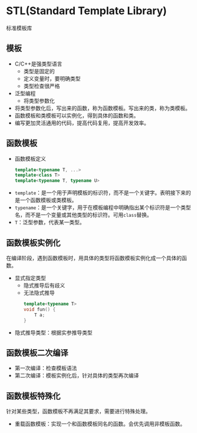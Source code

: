 # STL(Standard Template Library)
标准模板库

## 模板
* C/C++是强类型语言
  * 类型是固定的
  * 定义变量时，要明确类型
  * 类型检查很严格
* 泛型编程
  * 将类型参数化
* 将类型参数化后，写出来的函数，称为函数模板。写出来的类，称为类模板。
* 函数模板和类模板可以实例化，得到具体的函数和类。
* 编写更加灵活通用的代码，提高代码复用，提高开发效率。

## 函数模板
* 函数模板定义
  ```c++
  template<typename T, ...>
  template<class T>
  template<typename T, typename U>
  ```
* `template`：是一个用于声明模板的标识符，‌而不是一个关键字。‌表明接下来的是一个函数模板或类模板。
* `typename`：是一个关键字，‌用于在模板编程中明确指出某个标识符是一个类型名，‌而不是一个变量或其他类型的标识符。‌可用`class`替换。
* `T`：泛型参数，代表某一类型。

## 函数模板实例化
在编译阶段，遇到函数模板时，用具体的类型将函数模板实例化成一个具体的函数。
* 显式指定类型
  * 隐式推导后有歧义
  * 无法隐式推导
    ```c++
    template<typename T>
    void fun() {
        T a;
    }
    ```
* 隐式推导类型：根据实参推导类型

## 函数模板二次编译
* 第一次编译：检查模板语法
* 第二次编译：模板实例化后，针对具体的类型再次编译

## 函数模板特殊化
针对某些类型，函数模板不再满足其要求，需要进行特殊处理。

* 重载函数模板：实现一个和函数模板同名的函数。会优先调用非模板函数。

